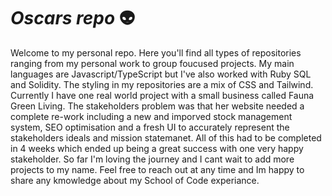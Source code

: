 # _Oscars repo_ 👽  

Welcome to my personal repo. Here you'll find all types of repositories ranging from my personal work to group foucused projects. My main languages are Javascript/TypeScript but I've also worked with Ruby SQL and Solidity. The styling in my repositories are a mix of CSS and Tailwind. Currently I have one real world project with a small business called Fauna Green Living. The stakeholders problem was that her website needed a complete re-work including a new and imporved stock management system, SEO optimisation and a fresh UI to accurately represent the stakeholders ideals and mission statemanet. All of this had to be completed in 4 weeks which ended up being a great success with one very happy stakeholder. So far I'm loving the journey and I cant wait to add more projects to my name. Feel free to reach out at any time and Im happy to share any kmowledge about my School of Code experiance. 

